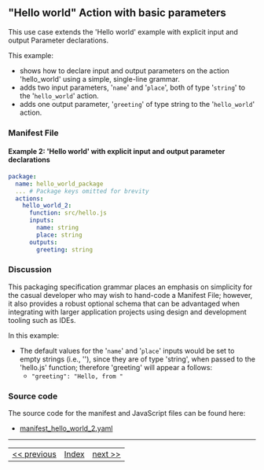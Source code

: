 ## "Hello world" Action with basic parameters

This use case extends the 'Hello world' example with explicit input and output Parameter declarations.

This example:
- shows how to declare input and output parameters on the action 'hello_world'
using a simple, single-line grammar.
- adds two input parameters, '```name```' and '```place```', both of type '```string```' to the '```hello_world```' action.
- adds one output parameter, '```greeting```' of type string to the '```hello_world```' action.

### Manifest File

#### Example 2: 'Hello world' with explicit input and output parameter declarations
```yaml
package:
  name: hello_world_package
  ... # Package keys omitted for brevity
  actions:
    hello_world_2:
      function: src/hello.js
      inputs:
        name: string
        place: string
      outputs:
        greeting: string
```

### Discussion
This packaging specification grammar places an emphasis on simplicity for the casual developer who may wish to hand-code a Manifest File; however, it also provides a robust optional schema that can be advantaged when integrating with larger application projects using design and development tooling such as IDEs.

In this example:

- The default values for the '```name```' and '```place```' inputs would be set to empty strings (i.e., ''), since they are of type 'string', when passed to the 'hello.js' function; therefore 'greeting' will appear a follows:
  - ```"greeting": "Hello, from "```

### Source code
The source code for the manifest and JavaScript files can be found here:
- [manifest_hello_world_2.yaml](https://github.com/apache/incubator-openwhisk-wskdeploy/blob/master/docs/examples/manifest_hello_world_2.yaml)

---
<!--
 Bottom Navigation
-->
<html>
<div align="center">
<table align="center">
  <tr>
    <td><a href="wskdeploy_hello_world.md#creating-a-hello-world-package">&lt;&lt;&nbsp;previous</a></td>
    <td><a href="programming_guide.md#guided-examples">Index</a></td>
    <td><a href="">next&nbsp;&gt;&gt;</a></td>
  </tr>
</table>
</div>
</html>
